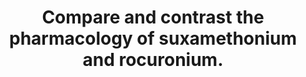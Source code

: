 ---
title: "Compare and contrast the pharmacology of suxamethonium and rocuronium."
entityType: SAQ
exam: PEX
college: CICM
year: 2022
sitting: A
question: 13
passRate: 75
EC_expectedDomains:
- "a detailed knowledge of the drug from a PK and PD perspective as well as consideration of important side effects and considerations when used."
EC_extraCredit:
- "The examiners commented that a table structure with the structured pharmacology headings and clear concise facts was the best way to approach this question."
EC_errorsCommon:
- "Answers that scored poorly often displayed incorrect facts, limited appreciation of side effects and vague statements on the pharmacological particularities of this drug."
- "muscle relaxants are major culprits for anaphylaxis in hospitals, and nuanced facts about this were generally missing from candidate’s answers."
---